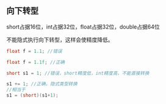 ## 向下转型

short占据16位，int占据32位，float占据32位，double占据64位

不能隐式执行向下转型，这样会使精度降低。

```java
float f = 1.1; //错误
```

```java
float f = 1.1f; //正确
```

```java
short s1 = 1; //错误，short精度低，int精度高，不能直接转换
```

```java
s1 += 1; //正确，隐式类型转换
//相当于
s1 = (short)(s1+1); 
```